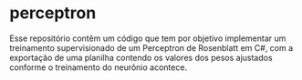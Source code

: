 # perceptron
Esse repositório contêm um código que tem por objetivo implementar um treinamento supervisionado de um Perceptron de Rosenblatt em C#, com a exportação de uma planilha contendo os valores dos pesos ajustados conforme o treinamento do neurônio acontece.
